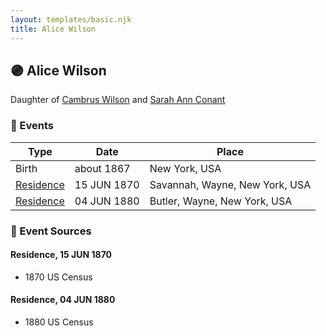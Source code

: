 ```yaml
---
layout: templates/basic.njk
title: Alice Wilson
---
```

## 🟣 Alice Wilson

Daughter of [Cambrus Wilson](/people/8/82575654) and [Sarah Ann Conant](/people/3/3929404)

### 📆 Events

Type | Date | Place
------ | ------ | ------
Birth | about 1867 | New York, USA
[Residence](#event-1) | 15 JUN 1870 | Savannah, Wayne, New York, USA
[Residence](#event-2) | 04 JUN 1880 | Butler, Wayne, New York, USA

### 📰 Event Sources

#### <a id="event-1"></a> Residence, 15 JUN 1870
* 1870 US Census

#### <a id="event-2"></a> Residence, 04 JUN 1880
* 1880 US Census